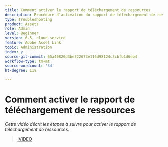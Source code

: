 ```yaml
---
title: Comment activer le rapport de téléchargement de ressources
description: Procédure d’activation du rapport de téléchargement de ressources
type: Troubleshooting
product: Assets
role: Admin
level: Beginner
version: 6.5, cloud-service
feature: Adobe Asset Link
topic: Administration
index: y
source-git-commit: 65a40826d3be322673e116d98124c3cbfb1d6eb4
workflow-type: tm+mt
source-wordcount: '34'
ht-degree: 11%

---
```



# Comment activer le rapport de téléchargement de ressources

*Cette vidéo décrit les étapes à suivre pour activer le rapport de téléchargement de ressources.*

>[!VIDEO](https://video.tv.adobe.com/v/335463?quality=9&learn=on)


